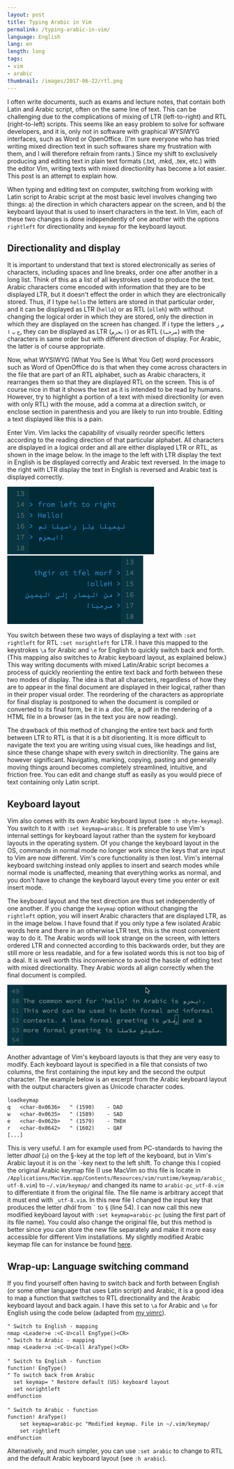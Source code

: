 ```yaml
---
layout: post
title: Typing Arabic in Vim 
permalink: /typing-arabic-in-vim/
language: English
lang: en
length: long
tags:
- vim
- arabic
thumbnail: /images/2017-06-22/rtl.png
---
```



I often write documents, such as exams and lecture notes, that contain both Latin and Arabic script, often on the same line of text. This can be challenging due to the complications of mixing of LTR (left-to-right) and RTL (right-to-left) scripts. This seems like an easy problem to solve for software developers, and it is, only not in software with graphical WYSIWYG interfaces, such as Word or OpenOffice. (I'm sure everyone who has tried writing mixed direction text in such softwares share my frustration with them, and I will therefore refrain from rants.) Since my shift to exclusively producing and editing text in plain text formats (.txt, .mkd, .tex, etc.) with the editor Vim, writing texts with mixed directionlity has become a lot easier. This post is  an attempt to explain how.

When typing and editing text on computer, switching from working with Latin script to Arabic script at the most basic level involves changing two things: a)&nbsp;the direction in which characters appear on the screen, and b)&nbsp;the keyboard layout that is used to insert characters in the text. In Vim, each of these two changes is done independently of one another with the options `rightleft` for directionality and `keymap` for the keyboard layout.

## Directionality and display

It is important to understand that text is stored electronically as series of characters, including spaces and line breaks, order one after another in a long list. Think of this as a list of all keystrokes used to produce the text. Arabic characters come encoded with information that they are to be displayed LTR, but it doesn't effect the order in which they are electronically stored. Thus, if I type `hello` the letters are stored in that particular order, and it can be displayed as LTR (`hello`) or as RTL (`olleh`) with without changing the logical order in which they are stored, only the direction in which they are displayed on the screen has changed. If i type the letters `م` `ر` `ح` `ب` `ا`, they can be displayed as LTR (`ابحرم`) or as RTL (`مرحبا`) with the characters in same order but with different direction of display. For Arabic, the latter is of course appropriate.

Now, what WYSIWYG (What You See Is What You Get) word processors such as Word of OpenOffice do is that when they come across characters in the file that are part of an RTL alphabet, such as Arabic characters, it rearranges them so that they are displayed RTL on the screen. This is of course nice in that it shows the text as it is intended to be read by humans. However, try to highlight a portion of a text with mixed directionlity (or even with only RTL) with the mouse, add a comma at a direction switch, or enclose section in parenthesis and you are likely to run into trouble. Editing a text displayed like this is a pain.

Enter Vim. Vim lacks the capability of visually reorder specific letters according to the reading direction of that particular alphabet. All characters are displayed in a logical order and all are either displayed LTR or RTL, as shown in the image below. In the image to the left with LTR display the text in English is be displayed correctly and Arabic text reversed. In the image to the right with LTR display the text in English is reversed and Arabic text is displayed correctly.

![RTL display](/images/2017-06-22/ltr.png)&nbsp;![LTR display](/images/2017-06-22/rtl.png)

You switch between these two ways of displaying a text with `:set rightleft` for RTL `:set norightleft` for LTR. I have this mapped to the keystrokes `\a` for Arabic and `\e` for English to quickly switch back and forth. (This mapping also switches to Arabic keyboard layout, as explained below.) This way writing documents with mixed Latin/Arabic script becomes a process of quickly reorienting the entire text back and forth between these two modes of display. The idea is that all characters, regardless of how they are to appear in the final document are displayed in their logical, rather than in their proper visual order. The reordering of the characters as appropriate for final display is postponed to when the document is compiled or converted to its final form, be it in a .doc file, a pdf in the rendering of a HTML file in a browser (as in the text you are now reading).

The drawback of this method of changing the entire text back and forth between LTR to RTL is that it is a bit disorienting. It is more difficult to navigate the text you are writing using visual cues, like headings and list, since these change shape with every switch in directionlity. The gains are however significant. Navigating, marking, copying, pasting and generally moving things around becomes completely streamlined, intuitive, and friction free. You can edit and change stuff as easily as you would piece of text containing only Latin script.

## Keyboard layout

Vim also comes with its own Arabic keyboard layout (see `:h mbyte-keymap`). You switch to it with `:set keymap=arabic`. It is preferable to use Vim's internal settings for keyboard layout rather than the system for keyboard layouts in the operating system. Of you change the keyboard layout in the OS, commands in normal mode no longer work since the keys that are input to Vim are now different. Vim's core functionality is then lost. Vim's internal keyboard switching instead only applies to insert and search modes while normal mode is unaffected, meaning that everything works as normal, and you don't have to change the keyboard layout every time you enter or exit insert mode.

The keyboard layout and the text direction are thus set independently of one another. If you change the `keymap` option  without changing the `rightleft` option, you will insert Arabic characters that are displayed LTR, as in the image below. I have found that if you only type a few isolated Arabic words here and there in an otherwise LTR text, this is the most convenient way to do it. The Arabic words will look strange on the screen, with letters ordered LTR and connected according to this backwards order, but they are still more or less readable, and for a few isolated words this is not too big of a deal. It is well worth this inconvenience to avoid the hassle of editing text with mixed directionality. They Arabic words all align correctly when the final document is compiled.

![Arabic words in a LTR text.](/images/2017-06-22/arabic-in-ltr.png)

Another advantage of Vim's keyboard layouts is that they are very easy to modify. Each keyboard layout is specified in a file that consists of two columns, the first containing the input key and the second the output character. The example below is an excerpt from the Arabic keyboard layout with the output characters given as Unicode character codes.

``` vim
loadkeymap
q	<char-0x0636>	" (1590)	- DAD
w	<char-0x0635>	" (1589)	- SAD
e	<char-0x062b>	" (1579)	- THEH
r	<char-0x0642>	" (1602)	- QAF
[...]
```

This is very useful. I am for example used from PC-standards to having the letter *dhaal*&nbsp;(ذ) on the §-key at the top left of the keyboard, but in Vim's Arabic layout it is on the \`-key next to the left shift. To change this I copied the original Arabic keymap file (I&nbsp;use MacVim so this file is locate in `/Applications/MacVim.app/Contents/Resources/vim/runtime/keymap/arabic_utf-8.vim`) to `~/.vim/keymap/` and changed its name to `arabic-pc_utf-8.vim` to differentiate it from the original file. The file name is arbitrary accept that it must end with `_utf-8.vim`. In this new file I changed the input key that produces the letter *dhāl* from `` ` `` to `§` (line&nbsp;54). I can now call this new modified keyboard layout with `:set keymap=arabic-pc` (using the first part of its file name). You could also change the original file, but this method is better since you can store the new file separately and make it more easy accessible for different Vim installations. My slightly modified Arabic keymap file can for instance be found [here](https://github.com/andreasmhallberg/dotfiles).


## Wrap-up: Language switching command

If you find yourself often having to switch back and forth between English (or some other language that uses Latin script) and Arabic, it is a good idea to map a function that switches to RTL directionality and the Arabic keyboard layout and back again. I have this set to `\a` for Arabic and `\e` for English using the code below (adapted from [my vimrc](https://github.com/andreasmhallberg/dotfiles/blob/master/.vimrc)).

``` vim
" Switch to English - mapping
nmap <Leader>e :<C-U>call EngType()<CR>
" Switch to Arabic - mapping
nmap <Leader>a :<C-U>call AraType()<CR>

" Switch to English - function
function! EngType()
" To switch back from Arabic
  set keymap= " Restore default (US) keyboard layout
  set norightleft
endfunction

" Switch to Arabic - function
function! AraType()
    set keymap=arabic-pc "Modified keymap. File in ~/.vim/keymap/
    set rightleft
endfunction
```

Alternatively, and much simpler, you can use `:set arabic` to change to RTL and the default Arabic keyboard layout (see `:h arabic`).
